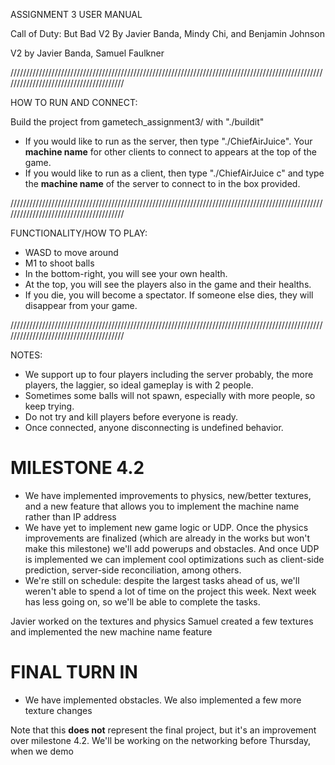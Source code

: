 ASSIGNMENT 3 USER MANUAL

Call of Duty: But Bad V2
By Javier Banda, Mindy Chi, and Benjamin Johnson

V2 by Javier Banda, Samuel Faulkner

///////////////////////////////////////////////////////////////////////////////////////////////////////////////////////////////////////

HOW TO RUN AND CONNECT:

Build the project from gametech_assignment3/ with "./buildit"

* If you would like to run as the server, then type "./ChiefAirJuice". Your **machine name** for other clients to connect to appears at the top of the game.
* If you would like to run as a client, then type "./ChiefAirJuice c" and type the **machine name** of the server to connect to in the box provided.

///////////////////////////////////////////////////////////////////////////////////////////////////////////////////////////////////////

FUNCTIONALITY/HOW TO PLAY:

* WASD to move around
* M1 to shoot balls
* In the bottom-right, you will see your own health.
* At the top, you will see the players also in the game and their healths.
* If you die, you will become a spectator. If someone else dies, they will disappear from your game.

///////////////////////////////////////////////////////////////////////////////////////////////////////////////////////////////////////

NOTES:

* We support up to four players including the server probably, the more players, the laggier, so ideal gameplay is with 2 people.
* Sometimes some balls will not spawn, especially with more people, so keep trying.
* Do not try and kill players before everyone is ready.
* Once connected, anyone disconnecting is undefined behavior.

# MILESTONE 4.2

* We have implemented improvements to physics, new/better textures, and a new feature that allows you to implement the machine name rather than IP address
* We have yet to implement new game logic or UDP. Once the physics improvements are finalized (which are already in the works but won't make this milestone) we'll add powerups and obstacles. And once UDP is implemented we can implement cool optimizations such as client-side prediction, server-side reconciliation, among others.
* We're still on schedule: despite the largest tasks ahead of us, we'll weren't able to spend a lot of time on the project this week. Next week has less going on, so we'll be able to complete the tasks.

Javier worked on the textures and physics
Samuel created a few textures and implemented the new machine name feature 

# FINAL TURN IN

* We have implemented obstacles. We also implemented a few more texture changes

Note that this **does not** represent the final project, but it's an improvement over milestone 4.2. We'll be working on the networking before Thursday, when we demo
